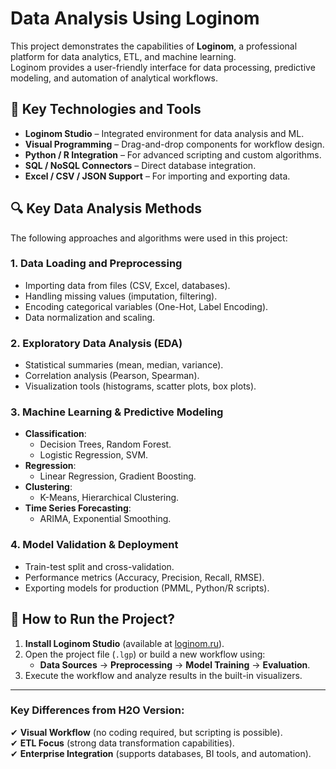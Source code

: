 # Data Analysis Using Loginom  

This project demonstrates the capabilities of **Loginom**, a professional platform for data analytics, ETL, and machine learning.  
Loginom provides a user-friendly interface for data processing, predictive modeling, and automation of analytical workflows.  

## 📌 Key Technologies and Tools  
- **Loginom Studio** – Integrated environment for data analysis and ML.  
- **Visual Programming** – Drag-and-drop components for workflow design.  
- **Python / R Integration** – For advanced scripting and custom algorithms.  
- **SQL / NoSQL Connectors** – Direct database integration.  
- **Excel / CSV / JSON Support** – For importing and exporting data.  

## 🔍 Key Data Analysis Methods  
The following approaches and algorithms were used in this project:  

### 1. **Data Loading and Preprocessing**  
   - Importing data from files (CSV, Excel, databases).  
   - Handling missing values (imputation, filtering).  
   - Encoding categorical variables (One-Hot, Label Encoding).  
   - Data normalization and scaling.  

### 2. **Exploratory Data Analysis (EDA)**  
   - Statistical summaries (mean, median, variance).  
   - Correlation analysis (Pearson, Spearman).  
   - Visualization tools (histograms, scatter plots, box plots).  

### 3. **Machine Learning & Predictive Modeling**  
   - **Classification**:  
     - Decision Trees, Random Forest.  
     - Logistic Regression, SVM.  
   - **Regression**:  
     - Linear Regression, Gradient Boosting.  
   - **Clustering**:  
     - K-Means, Hierarchical Clustering.  
   - **Time Series Forecasting**:  
     - ARIMA, Exponential Smoothing.  

### 4. **Model Validation & Deployment**  
   - Train-test split and cross-validation.  
   - Performance metrics (Accuracy, Precision, Recall, RMSE).  
   - Exporting models for production (PMML, Python/R scripts).  

## 🚀 How to Run the Project?  
1. **Install Loginom Studio** (available at [loginom.ru](https://loginom.ru/)).  
2. Open the project file (`.lgp`) or build a new workflow using:  
   - **Data Sources** → **Preprocessing** → **Model Training** → **Evaluation**.  
3. Execute the workflow and analyze results in the built-in visualizers.  

---

### Key Differences from H2O Version:  
✔ **Visual Workflow** (no coding required, but scripting is possible).  
✔ **ETL Focus** (strong data transformation capabilities).  
✔ **Enterprise Integration** (supports databases, BI tools, and automation).   
